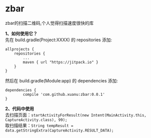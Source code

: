 # zbar
zbar的扫描二维码,个人觉得扫描速度很快的库

**1、如何使用它？**  
先在 build.gradle(Project:XXXX) 的 repositories 添加:

    allprojects {
        repositories {
            ...
            maven { url "https://jitpack.io" }
        }
    }
然后在 build.gradle(Module:app) 的 dependencies 添加:  

    dependencies {
            compile 'com.github.xuanu:zbar:0.0.1'
    }

**2、代码中使用**  
    去扫描页面：```startActivityForResult(new Intent(MainActivity.this, CaptureActivity.class), 99);```  
    取扫描结果：```String tempResult = data.getStringExtra(CaptureActivity.RESULT_DATA);```  
   
